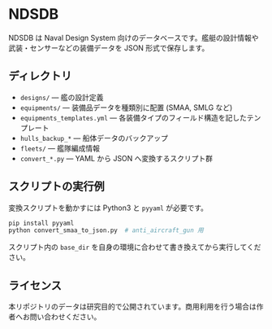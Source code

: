# NDSDB

NDSDB は Naval Design System 向けのデータベースです。艦艇の設計情報や武装・センサーなどの装備データを JSON 形式で保存します。

## ディレクトリ
- `designs/` — 艦の設計定義
- `equipments/` — 装備品データを種類別に配置 (SMAA, SMLG など)
- `equipments_templates.yml` — 各装備タイプのフィールド構造を記したテンプレート
- `hulls_backup_*` — 船体データのバックアップ
- `fleets/` — 艦隊編成情報
- `convert_*.py` — YAML から JSON へ変換するスクリプト群

## スクリプトの実行例
変換スクリプトを動かすには Python3 と `pyyaml` が必要です。
```bash
pip install pyyaml
python convert_smaa_to_json.py  # anti_aircraft_gun 用
```
スクリプト内の `base_dir` を自身の環境に合わせて書き換えてから実行してください。

## ライセンス
本リポジトリのデータは研究目的で公開されています。商用利用を行う場合は作者へお問い合わせください。
